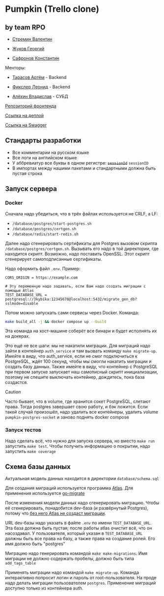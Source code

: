 # Pumpkin (Trello clone)

## by team RPO

- [Стремин Валентин](https://github.com/supchaser)

- [Жуков Георгий](https://github.com/dedxyk594)

- [Сафронов Константин](https://github.com/kosafronov)

Менторы:

- [Тарасов Артём](https://github.com/tarasovxx) - Backend

- [Фикслер Леонид](https://github.com/reddiridabl666) - Backend

- [Алёхин Владислав](https://github.com/3kybika) - СУБД

[Репозиторий фронтенда](https://github.com/frontend-park-mail-ru/2024_2_RPO)

[Ссылка на деплой](https://kanban-pumpkin.ru)

[Ссылка на Swagger](https://dedxyk594.github.io/swagger_ui_RPO/index.html)

## Стандарты разработки

- Все комментарии на русском языке
- Все логи на английском языке
- У аббревиатур все буквы в одном регистре: ~~`sessionId`~~ `sessionID`
- В импортах между нашими пакетами и стандартными должна быть пустая строка

## Запуск сервера

### Docker

Сначала надо убедиться, что в трёх файлах используется не CRLF, а LF:

* `/database/postgres/start-postgres.sh`
* `/database/postgres/certgen.sh`
* `/database/redis/start-redis.sh`

Далее надо сгенерировать сертификаты для Postgres вызовом скрипта `/database/postgres/certgen.sh`. Вызывать его надо в той директории, где находится скрипт. Возможно, надо поставить OpenSSL. Этот скрипт сгенерирует самоподписанные сертификаты.

Надо оформить файл `.env`. Пример:

```
CORS_ORIGIN = https://example.com

# Эту переменную надо задавать, если Вам надо создать миграции с помощью Atlas
TEST_DATABASE_URL = postgresql://3kybika:12345678@localhost:5432/migrate_gen_db?sslmode=disable
```

Потом можно запускать сами сервисы через Docker. Команда:

```sh
make build_all -j && docker compose up --build
```

Эта команда на хост-машине соберёт все бинари и будет исполнять их на докерах.

Это ещё не все шаги: мы не накатили миграции. Для миграций надо зайти в контейнер `auth_service` и там вызвать команду `make migrate-up`.
Имейте в виду, что auth_service, если не смог подключиться к PostgreSQL, ждёт 100 секунд, чтобы мы смогли накатить миграции и создать базу данных.
Также имейте в виду, что контейнер с PostgreSQL при первом запуске запускает наш самописный скрипт инициализации, поэтому не спешите выключать контейнер, дождитесь, пока база создастся.

> [!CAUTION]
> Часто бывает, что в volume, где хранится сокет PostgreSQL, слетают права. Тогда postgres завершает свою работу, и бэк ложится. Если такой случай произошёл, надо удалить все контейнеры, удалить volume `pumpkin-postgres-socket` и заново поднять docker compose

### Запуск тестов

Надо сделать всё, что нужно для запуска сервера, но вместо `make run` запустить `make test`. Чтобы получить информацию о покрытии, надо запустить `make coverage`

## Схема базы данных

Актуальная модель данных находится в директории `database/schema.sql`

Для создания миграций используется программа [Atlas](https://atlasgo.io). Для применения используется [go-migrate](https://github.com/golang-migrate/migrate)

После изменения модели данных надо сгенерировать миграцию. Чтобы её сгенерировать, понадобится dev-база (и развёрнутый Postgres), потому что [без него Atlas не создаст миграции](https://atlasgo.io/atlas-schema/sql#dev-database).

URL dev-базы надо указать в файлe `.env` по имени `TEST_DATABASE_URL`. Эта база должна быть пустая; после работы atlas очистит всё, что он насоздавал. У пользователя, который указан в `TEST_DATABASE_URL` должны быть все права на базу, а также права на создание ролей. Его имя должно быть "postgres"

Миграцию надо генерировать командой `make make-migrations`. Имя миграции не должно содержать пробелы, должно быть типа `add_tags_table`

Применять миграции надо командой `make migrate-up`. Команда интерактивно попросит логин и пароль от root-пользователя. На проде надо делать миграции пользователем `postgres`. Применение миграций доступно только из контейнера auth.
